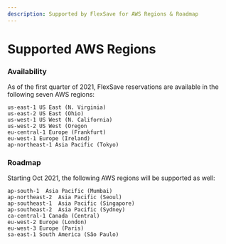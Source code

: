 ```yaml
---
description: Supported by FlexSave for AWS Regions & Roadmap
---
```


# Supported AWS Regions

### Availability

As of the first quarter of 2021, FlexSave reservations are available in the following seven AWS regions:

```text
us-east-1 US East (N. Virginia)
us-east-2 US East (Ohio)
us-west-1 US West (N. California)
us-west-2 US West (Oregon
eu-central-1 Europe (Frankfurt)
eu-west-1 Europe (Ireland)
ap-northeast-1 Asia Pacific (Tokyo)
```

### Roadmap

Starting Oct 2021, the following AWS regions will be supported as well:

```text
ap-south-1  Asia Pacific (Mumbai)
ap-northeast-2  Asia Pacific (Seoul)
ap-southeast-1  Asia Pacific (Singapore)
ap-southeast-2  Asia Pacific (Sydney)
ca-central-1 Canada (Central)
eu-west-2 Europe (London)
eu-west-3 Europe (Paris)
sa-east-1 South America (São Paulo)
```

